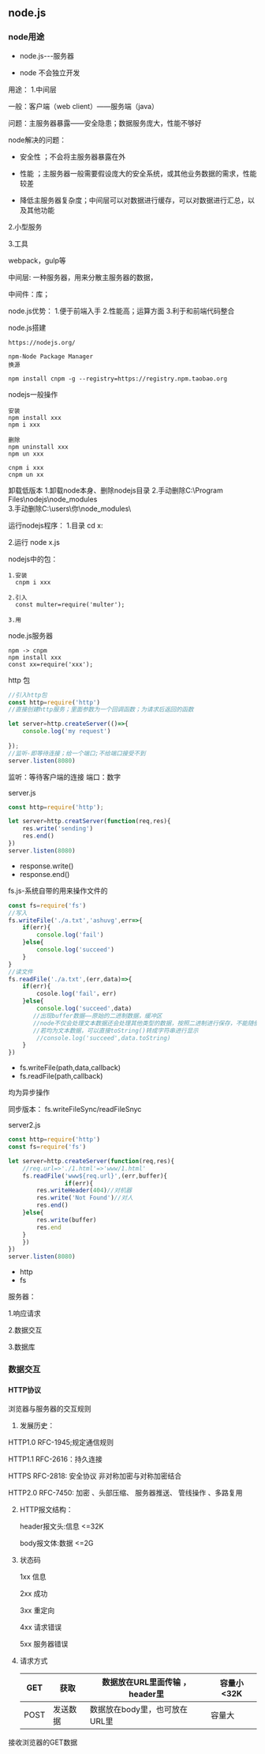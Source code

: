 ## node.js

### node用途

+ node.js---服务器

+ node 不会独立开发

用途：
1.中间层

一般：客户端（web client）——服务端（java）

问题：主服务器暴露——安全隐患；数据服务庞大，性能不够好

node解决的问题：

+ 安全性 ；不会将主服务器暴露在外

+ 性能  ；主服务器一般需要假设庞大的安全系统，或其他业务数据的需求，性能较差

+ 降低主服务器复杂度；中间层可以对数据进行缓存，可以对数据进行汇总，以及其他功能

2.小型服务

3.工具

webpack，gulp等

中间层: 一种服务器，用来分散主服务器的数据，

中间件：库；

node.js优势：
1.便于前端入手
2.性能高；运算方面
3.利于和前端代码整合

node.js搭建

```shell
https://nodejs.org/

npm-Node Package Manager
换源

npm install cnpm -g --registry=https://registry.npm.taobao.org

```

nodejs一般操作

```shell 
安装
npm install xxx
npm i xxx

删除
npm uninstall xxx
npm un xxx

cnpm i xxx
cnpm un xx

```

卸载低版本
	1.卸载node本身、删除nodejs目录
	2.手动删除C:\Program Files\nodejs\node_modules\
	3.手动删除C:\users\你\node_modules\

运行nodejs程序：
1.目录
  cd
  x:

2.运行
  node x.js



nodejs中的包：

```shell
1.安装
  cnpm i xxx

2.引入
  const multer=require('multer');

3.用
```

node.js服务器

```shell
npm -> cnpm
npm install xxx
const xx=require('xxx');
```

http 包

```javascript
//引入http包
const http=require('http')
//直接创建http服务；里面参数为一个回调函数；为请求后返回的函数

let server=http.createServer(()=>{
    console.log('my request')
    
});
//监听-即等待连接；给一个端口;不给端口接受不到
server.listen(8080)

```

监听：等待客户端的连接
端口：数字

server.js

```javascript
const http=require('http');

let server=http.creatServer(function(req,res){
    res.write('sending')
    res.end()
})
server.listen(8080)
```

+ response.write()
+ response.end()

fs.js-系统自带的用来操作文件的

```javascript
const fs=require('fs')
//写入
fs.writeFile('./a.txt','ashuvg',err=>{
    if(err){
        console.log('fail')
    }else{
        console.log('succeed')
    }
}
//读文件
fs.readFile('./a.txt',(err,data)=>{
    if(err){
        cosole.log('fail'，err)
    }else{
        console.log('succeed',data)
       //出现buffer数据——原始的二进制数据，缓冲区 
       //node不仅会处理文本数据还会处理其他类型的数据，按照二进制进行保存，不能随便转格式，否则对数据的完整性造成损害
       //若均为文本数据，可以直接toString()转成字符串进行显示
        //console.log('succeed',data.toString)
    }
})            
```

+ fs.writeFile(path,data,callback)
+ fs.readFile(path,callback)

均为异步操作

同步版本： fs.writeFileSync/readFileSnyc

server2.js

```javascript
const http=require('http')
const fs=require('fs')

let server=http.createServer(function(req,res){
    //req.url=>'./1.html'=>'www/1.html'
    fs.readFile('www${req.url}',(err,buffer){
                if(err){
        res.writeHeader(404)//对机器
        res.write('Not Found')//对人
        res.end()
    }else{
        res.write(buffer)
        res.end
    }
    })
})
server.listen(8080)
```

+ http 
+ fs

服务器：

1.响应请求

2.数据交互

3.数据库



### 数据交互

#### HTTP协议

浏览器与服务器的交互规则

1. 发展历史：

HTTP1.0  RFC-1945;规定通信规则

HTTP1.1 RFC-2616：持久连接

HTTPS     RFC-2818: 安全协议 非对称加密与对称加密结合

HTTP2.0 RFC-7450: 加密 、头部压缩、 服务器推送、 管线操作 、多路复用

2. HTTP报文结构：

   header报文头:信息	 <=32K 

   body报文体:数据  	<=2G

3. 状态码

   1xx 信息

   2xx 成功

   3xx 重定向

   4xx 请求错误

   5xx 服务器错误

4. 请求方式

   | GET  | 获取     | 数据放在URL里面传输 ，header里 | 容量小<32K |
   | ---- | -------- | ------------------------------ | ---------- |
   | POST | 发送数据 | 数据放在body里，也可放在URL里  | 容量大     |

接收浏览器的GET数据

